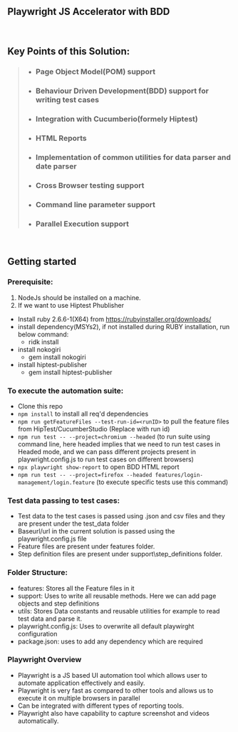 ## Playwright JS Accelerator with BDD

<br />

## Key Points of this Solution:


> - ### Page Object Model(POM) support
> - ### Behaviour Driven Development(BDD) support for writing test cases
>- ###  Integration with Cucumberio(formely Hiptest)
>- ###   HTML Reports
>- ### Implementation of common utilities for data parser and date parser
>- ### Cross Browser testing support
>- ### Command line parameter support
>- ### Parallel Execution support
 
<br />

## Getting started

### Prerequisite:
1. NodeJs should be installed on a machine.
2. If we want to use Hiptest Phublisher
  * Install ruby 2.6.6-1(X64) from https://rubyinstaller.org/downloads/
  * install dependency(MSYs2), if not installed during RUBY installation, run below command:
    - ridk install
  * install nokogiri
    -  gem install nokogiri
  * install hiptest-publisher
    - gem install hiptest-publisher

### To execute the automation suite:

- Clone this repo
- `npm install` to install all req'd dependencies
- `npm run getFeatureFiles --test-run-id=<runID>` to pull the feature files from HipTest/CucumberStudio (Replace <runID> with run id)
- `npm run test -- --project=chromium --headed` (to run suite using command line, here headed implies that we need to run test cases in Headed mode, and we can pass different projects present in playwright.config.js to run test cases on different browsers)
- `npx playwright show-report` to open BDD HTML report
- `npm run test -- --project=firefox --headed features/login-management/login.feature` (to execute specific tests use this command)

### Test data passing to test cases:

- Test data to the test cases is passed using .json and csv files and they are present under the test_data folder
- Baseurl/url in the current solution is passed using the playwright.config.js file
- Feature files are present under features folder.
- Step definition files are present under support\step_definitions folder.

### Folder Structure:
- features: Stores all the Feature files in it
- support: Uses to write all reusable methods. Here we can add page objects and step definitions
- utils: Stores Data constants and reusable utilities for example to read test data and parse it.
- playwright.config.js: Uses to overwrite all default playwirght configuration
- package.json: uses to add any dependency which are required

### Playwright Overview
- Playwright is a JS based UI automation tool which allows user to automate application effectively and easily.
- Playwright is very fast as compared to other tools and allows us to execute it on multiple browsers in parallel
- Can be integrated with different types of reporting tools.
- Playwright also have capability to capture screenshot and videos automatically.
